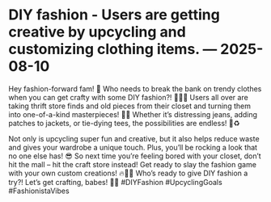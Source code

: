 # DIY fashion - Users are getting creative by upcycling and customizing clothing items. — 2025-08-10

Hey fashion-forward fam! 🌟 Who needs to break the bank on trendy clothes when you can get crafty with some DIY fashion?! 💁🏻‍♀️ Users all over are taking thrift store finds and old pieces from their closet and turning them into one-of-a-kind masterpieces! 🎨👖 Whether it’s distressing jeans, adding patches to jackets, or tie-dying tees, the possibilities are endless! 🌈♻️

Not only is upcycling super fun and creative, but it also helps reduce waste and gives your wardrobe a unique touch. Plus, you’ll be rocking a look that no one else has! 😎 So next time you’re feeling bored with your closet, don’t hit the mall – hit the craft store instead! Get ready to slay the fashion game with your own custom creations! 🔥💃🏻 Who’s ready to give DIY fashion a try?! Let’s get crafting, babes! 💖✨ #DIYFashion #UpcyclingGoals #FashionistaVibes